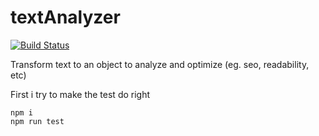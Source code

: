 # textAnalyzer
[![Build Status](https://travis-ci.org/DerFu/textAnalyzer.svg?branch=master)](https://travis-ci.org/DerFu/textAnalyzer)

Transform text to an object to analyze and optimize (eg. seo, readability, etc)

First i try to make the test do right

```
npm i
npm run test
```